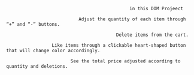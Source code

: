                                                   in this DOM Projeect
                               
                               Adjust the quantity of each item through  “+” and “-” buttons.
 
                                             Delete items from the cart.
     
                     Like items through a clickable heart-shaped button that will change color accordingly.
    
                            See the total price adjusted according to quantity and deletions.
